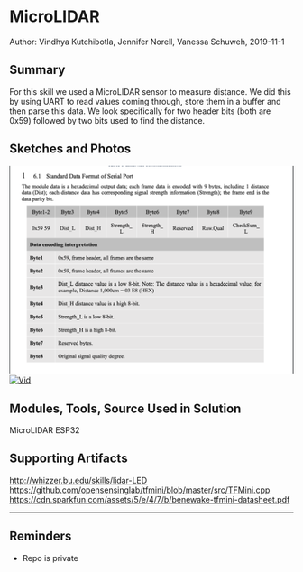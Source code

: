 #  MicroLIDAR

Author: Vindhya Kutchibotla, Jennifer Norell, Vanessa Schuweh, 2019-11-1

## Summary
For this skill we used a MicroLIDAR sensor to measure distance. We did this by using UART to read values coming through, store them in a buffer and then parse this data. We look specifically for two header bits (both are 0x59) followed by two bits used to find the distance. 


## Sketches and Photos

![Image](./Images/pic.jpg)
[![Vid](https://img.youtube.com/vi/eVI5ap-fsvs/0.jpg)](https://www.youtube.com/watch?v=eVI5ap-fsvs "Vid")

## Modules, Tools, Source Used in Solution

MicroLIDAR
ESP32


## Supporting Artifacts

http://whizzer.bu.edu/skills/lidar-LED
https://github.com/opensensinglab/tfmini/blob/master/src/TFMini.cpp
https://cdn.sparkfun.com/assets/5/e/4/7/b/benewake-tfmini-datasheet.pdf

-----

## Reminders
- Repo is private
